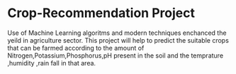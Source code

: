 # Crop-Recommendation Project
Use of Machine Learning algoritms and modern techniques enchanced the yeild in agriculture sector. This project will help to predict the suitable crops that can be farmed according to the amount of Nitrogen,Potassium,Phosphorus,pH present in the soil and the temprature ,humidity ,rain fall in that area.
